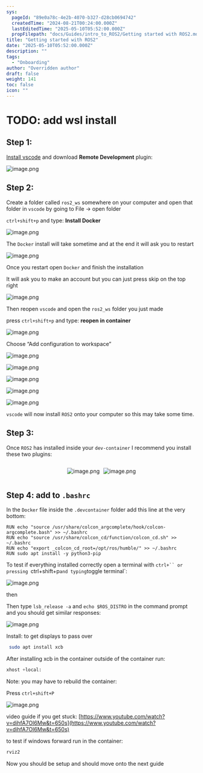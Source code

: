 ```yaml
---
sys:
  pageId: "89e0a78c-4e2b-4070-b327-d28cb0694742"
  createdTime: "2024-08-21T00:24:00.000Z"
  lastEditedTime: "2025-05-10T05:52:00.000Z"
  propFilepath: "docs/Guides/intro_to_ROS2/Getting started with ROS2.md"
title: "Getting started with ROS2"
date: "2025-05-10T05:52:00.000Z"
description: ""
tags:
  - "Onboarding"
author: "Overridden author"
draft: false
weight: 141
toc: false
icon: ""
---
```


# TODO: add wsl install

## Step 1:

[Install vscode](https://code.visualstudio.com/download) and download **Remote Development** plugin:

![image.png](https://prod-files-secure.s3.us-west-2.amazonaws.com/d518164a-d88e-44d1-a4ee-3adb3bd8bce0/efb52993-1881-4a40-b95e-6f020334f022/image.png?X-Amz-Algorithm=AWS4-HMAC-SHA256&X-Amz-Content-Sha256=UNSIGNED-PAYLOAD&X-Amz-Credential=ASIAZI2LB4663ENQU5YQ%2F20250516%2Fus-west-2%2Fs3%2Faws4_request&X-Amz-Date=20250516T022757Z&X-Amz-Expires=3600&X-Amz-Security-Token=IQoJb3JpZ2luX2VjEID%2F%2F%2F%2F%2F%2F%2F%2F%2F%2FwEaCXVzLXdlc3QtMiJGMEQCIAtnL5bXIuXASJ%2Fz1EpXxBlQeVuVKdfEz9ko3WDkXkgXAiAzvn2btqQhpFndkQVSJMLNtloHLqGdBuOlISS4PSh6vir%2FAwg5EAAaDDYzNzQyMzE4MzgwNSIM%2BLo0at%2B3pGizIyPzKtwDbTfFIV6w96pgh9Aal6%2B8lSRhW6jZP3A4EfAWZAqFydgUKdysZQttgDuVSl4T3IqA6%2BJMoHmMbZGk86FKhYrT5rrErp7oc73m8iPLTQ3F%2BqHjuHiMjzKX7mZEq9KXeaHuYZGIjGtg%2FGDx9mP8xOrdAPLBKOtD%2Fi%2FC4A3hWJ9Y8Xwxk%2B%2FHgeptlBgA94wYOWcqC%2FzTXvh2g%2BapIt3RMOC8gnlBmDdlNvZBvhxb4wAYjJpS3xjXy%2BW%2FJYGwaQhNtaUrbL8ipv5nXvLngGy5aQNu2cwqL0jEFl2z7iLonXYfpiQCCfUah4zFWljAypnmr9TcEPyzuWOP%2Bf%2B9Ng8GjM9CmAyjL5EwfbJ%2BuSFGr6bTsk0o4CUraFAIdPSbZqy%2Fkk9a0an7eTKrBK2XX%2F65fwBCnGsrVg6C3ngMYoATkCh5fRC2GXQqkddjsq%2FD%2F7GOiv7FY0384GAhpp2mcS0mdm2xsY%2F9L1OWwd%2FveCkrkLW581YpFu3cG4F%2BvoUV68tm9VZuDeBilYp1SHVWexMTIhUxC5NCRwpy3GZj8h4%2FVopB67veiLTERDjwDdNgoBbPr8qOGe9m7kM2fiCJ1sLswMAqvsTzX9NB5cdVSzXxpCwXO%2FnrYTYRwuTdA%2Fd3xwAw7%2F2ZwQY6pgHh%2BVkgkBTxMAUUL%2FXLztdN7EDhTuOWpbDfwbNW0LTMD0mia4AQU10hT7YSAK7VIW8XYEJQI1SrHuX0ca8FMNwA96NcgxO6YJUdxYkEeGoVVET%2FxH9H29jMcClLfa1ctrZt42oiJpAa1lQ9ed90%2B9plctgdrvTIgLs7BY0HuRSzC4kXuYSp9rIXE%2FoIgJxzFZEaSQw8eC4ZL4ln4MpEhDU7%2BBez8ds2&X-Amz-Signature=542f5f8119b53d96ffa8c870951d425f0a3745b245c89c5156903c036c7027a1&X-Amz-SignedHeaders=host&x-id=GetObject)

## Step 2:

Create a folder called `ros2_ws` somewhere on your computer and open that folder in `vscode` by going to File → open folder 

`ctrl+shift+p` and type: **Install Docker**

![image.png](https://prod-files-secure.s3.us-west-2.amazonaws.com/d518164a-d88e-44d1-a4ee-3adb3bd8bce0/2269dc0e-1cd5-47ff-bceb-c04ad9b2eab0/image.png?X-Amz-Algorithm=AWS4-HMAC-SHA256&X-Amz-Content-Sha256=UNSIGNED-PAYLOAD&X-Amz-Credential=ASIAZI2LB4663ENQU5YQ%2F20250516%2Fus-west-2%2Fs3%2Faws4_request&X-Amz-Date=20250516T022757Z&X-Amz-Expires=3600&X-Amz-Security-Token=IQoJb3JpZ2luX2VjEID%2F%2F%2F%2F%2F%2F%2F%2F%2F%2FwEaCXVzLXdlc3QtMiJGMEQCIAtnL5bXIuXASJ%2Fz1EpXxBlQeVuVKdfEz9ko3WDkXkgXAiAzvn2btqQhpFndkQVSJMLNtloHLqGdBuOlISS4PSh6vir%2FAwg5EAAaDDYzNzQyMzE4MzgwNSIM%2BLo0at%2B3pGizIyPzKtwDbTfFIV6w96pgh9Aal6%2B8lSRhW6jZP3A4EfAWZAqFydgUKdysZQttgDuVSl4T3IqA6%2BJMoHmMbZGk86FKhYrT5rrErp7oc73m8iPLTQ3F%2BqHjuHiMjzKX7mZEq9KXeaHuYZGIjGtg%2FGDx9mP8xOrdAPLBKOtD%2Fi%2FC4A3hWJ9Y8Xwxk%2B%2FHgeptlBgA94wYOWcqC%2FzTXvh2g%2BapIt3RMOC8gnlBmDdlNvZBvhxb4wAYjJpS3xjXy%2BW%2FJYGwaQhNtaUrbL8ipv5nXvLngGy5aQNu2cwqL0jEFl2z7iLonXYfpiQCCfUah4zFWljAypnmr9TcEPyzuWOP%2Bf%2B9Ng8GjM9CmAyjL5EwfbJ%2BuSFGr6bTsk0o4CUraFAIdPSbZqy%2Fkk9a0an7eTKrBK2XX%2F65fwBCnGsrVg6C3ngMYoATkCh5fRC2GXQqkddjsq%2FD%2F7GOiv7FY0384GAhpp2mcS0mdm2xsY%2F9L1OWwd%2FveCkrkLW581YpFu3cG4F%2BvoUV68tm9VZuDeBilYp1SHVWexMTIhUxC5NCRwpy3GZj8h4%2FVopB67veiLTERDjwDdNgoBbPr8qOGe9m7kM2fiCJ1sLswMAqvsTzX9NB5cdVSzXxpCwXO%2FnrYTYRwuTdA%2Fd3xwAw7%2F2ZwQY6pgHh%2BVkgkBTxMAUUL%2FXLztdN7EDhTuOWpbDfwbNW0LTMD0mia4AQU10hT7YSAK7VIW8XYEJQI1SrHuX0ca8FMNwA96NcgxO6YJUdxYkEeGoVVET%2FxH9H29jMcClLfa1ctrZt42oiJpAa1lQ9ed90%2B9plctgdrvTIgLs7BY0HuRSzC4kXuYSp9rIXE%2FoIgJxzFZEaSQw8eC4ZL4ln4MpEhDU7%2BBez8ds2&X-Amz-Signature=d4a91f7b051f71c9e79f09326edb4ad9bcb67950739f41894d165bf1e700466d&X-Amz-SignedHeaders=host&x-id=GetObject)

The `Docker` install will take sometime and at the end it will ask you to restart

![image.png](https://prod-files-secure.s3.us-west-2.amazonaws.com/d518164a-d88e-44d1-a4ee-3adb3bd8bce0/ed233f78-be33-4b1f-b89c-9c346c0e961e/image.png?X-Amz-Algorithm=AWS4-HMAC-SHA256&X-Amz-Content-Sha256=UNSIGNED-PAYLOAD&X-Amz-Credential=ASIAZI2LB4663ENQU5YQ%2F20250516%2Fus-west-2%2Fs3%2Faws4_request&X-Amz-Date=20250516T022757Z&X-Amz-Expires=3600&X-Amz-Security-Token=IQoJb3JpZ2luX2VjEID%2F%2F%2F%2F%2F%2F%2F%2F%2F%2FwEaCXVzLXdlc3QtMiJGMEQCIAtnL5bXIuXASJ%2Fz1EpXxBlQeVuVKdfEz9ko3WDkXkgXAiAzvn2btqQhpFndkQVSJMLNtloHLqGdBuOlISS4PSh6vir%2FAwg5EAAaDDYzNzQyMzE4MzgwNSIM%2BLo0at%2B3pGizIyPzKtwDbTfFIV6w96pgh9Aal6%2B8lSRhW6jZP3A4EfAWZAqFydgUKdysZQttgDuVSl4T3IqA6%2BJMoHmMbZGk86FKhYrT5rrErp7oc73m8iPLTQ3F%2BqHjuHiMjzKX7mZEq9KXeaHuYZGIjGtg%2FGDx9mP8xOrdAPLBKOtD%2Fi%2FC4A3hWJ9Y8Xwxk%2B%2FHgeptlBgA94wYOWcqC%2FzTXvh2g%2BapIt3RMOC8gnlBmDdlNvZBvhxb4wAYjJpS3xjXy%2BW%2FJYGwaQhNtaUrbL8ipv5nXvLngGy5aQNu2cwqL0jEFl2z7iLonXYfpiQCCfUah4zFWljAypnmr9TcEPyzuWOP%2Bf%2B9Ng8GjM9CmAyjL5EwfbJ%2BuSFGr6bTsk0o4CUraFAIdPSbZqy%2Fkk9a0an7eTKrBK2XX%2F65fwBCnGsrVg6C3ngMYoATkCh5fRC2GXQqkddjsq%2FD%2F7GOiv7FY0384GAhpp2mcS0mdm2xsY%2F9L1OWwd%2FveCkrkLW581YpFu3cG4F%2BvoUV68tm9VZuDeBilYp1SHVWexMTIhUxC5NCRwpy3GZj8h4%2FVopB67veiLTERDjwDdNgoBbPr8qOGe9m7kM2fiCJ1sLswMAqvsTzX9NB5cdVSzXxpCwXO%2FnrYTYRwuTdA%2Fd3xwAw7%2F2ZwQY6pgHh%2BVkgkBTxMAUUL%2FXLztdN7EDhTuOWpbDfwbNW0LTMD0mia4AQU10hT7YSAK7VIW8XYEJQI1SrHuX0ca8FMNwA96NcgxO6YJUdxYkEeGoVVET%2FxH9H29jMcClLfa1ctrZt42oiJpAa1lQ9ed90%2B9plctgdrvTIgLs7BY0HuRSzC4kXuYSp9rIXE%2FoIgJxzFZEaSQw8eC4ZL4ln4MpEhDU7%2BBez8ds2&X-Amz-Signature=453abbd9bab5506f61a59467ef4b1a0b843acb7905515ebcf6323e160626225b&X-Amz-SignedHeaders=host&x-id=GetObject)

Once you restart open `Docker` and finish the installation

It will ask you to make an account but you can just press skip on the top right

![image.png](https://prod-files-secure.s3.us-west-2.amazonaws.com/d518164a-d88e-44d1-a4ee-3adb3bd8bce0/21010ad9-1659-4fd9-9f59-9932a09b2a3d/image.png?X-Amz-Algorithm=AWS4-HMAC-SHA256&X-Amz-Content-Sha256=UNSIGNED-PAYLOAD&X-Amz-Credential=ASIAZI2LB4663ENQU5YQ%2F20250516%2Fus-west-2%2Fs3%2Faws4_request&X-Amz-Date=20250516T022757Z&X-Amz-Expires=3600&X-Amz-Security-Token=IQoJb3JpZ2luX2VjEID%2F%2F%2F%2F%2F%2F%2F%2F%2F%2FwEaCXVzLXdlc3QtMiJGMEQCIAtnL5bXIuXASJ%2Fz1EpXxBlQeVuVKdfEz9ko3WDkXkgXAiAzvn2btqQhpFndkQVSJMLNtloHLqGdBuOlISS4PSh6vir%2FAwg5EAAaDDYzNzQyMzE4MzgwNSIM%2BLo0at%2B3pGizIyPzKtwDbTfFIV6w96pgh9Aal6%2B8lSRhW6jZP3A4EfAWZAqFydgUKdysZQttgDuVSl4T3IqA6%2BJMoHmMbZGk86FKhYrT5rrErp7oc73m8iPLTQ3F%2BqHjuHiMjzKX7mZEq9KXeaHuYZGIjGtg%2FGDx9mP8xOrdAPLBKOtD%2Fi%2FC4A3hWJ9Y8Xwxk%2B%2FHgeptlBgA94wYOWcqC%2FzTXvh2g%2BapIt3RMOC8gnlBmDdlNvZBvhxb4wAYjJpS3xjXy%2BW%2FJYGwaQhNtaUrbL8ipv5nXvLngGy5aQNu2cwqL0jEFl2z7iLonXYfpiQCCfUah4zFWljAypnmr9TcEPyzuWOP%2Bf%2B9Ng8GjM9CmAyjL5EwfbJ%2BuSFGr6bTsk0o4CUraFAIdPSbZqy%2Fkk9a0an7eTKrBK2XX%2F65fwBCnGsrVg6C3ngMYoATkCh5fRC2GXQqkddjsq%2FD%2F7GOiv7FY0384GAhpp2mcS0mdm2xsY%2F9L1OWwd%2FveCkrkLW581YpFu3cG4F%2BvoUV68tm9VZuDeBilYp1SHVWexMTIhUxC5NCRwpy3GZj8h4%2FVopB67veiLTERDjwDdNgoBbPr8qOGe9m7kM2fiCJ1sLswMAqvsTzX9NB5cdVSzXxpCwXO%2FnrYTYRwuTdA%2Fd3xwAw7%2F2ZwQY6pgHh%2BVkgkBTxMAUUL%2FXLztdN7EDhTuOWpbDfwbNW0LTMD0mia4AQU10hT7YSAK7VIW8XYEJQI1SrHuX0ca8FMNwA96NcgxO6YJUdxYkEeGoVVET%2FxH9H29jMcClLfa1ctrZt42oiJpAa1lQ9ed90%2B9plctgdrvTIgLs7BY0HuRSzC4kXuYSp9rIXE%2FoIgJxzFZEaSQw8eC4ZL4ln4MpEhDU7%2BBez8ds2&X-Amz-Signature=71f87d24fe70992fedecc9741909761d7eb043e501acb528ca8191c6dbec32d8&X-Amz-SignedHeaders=host&x-id=GetObject)

Then reopen `vscode` and open the `ros2_ws` folder you just made

press `ctrl+shift+p` and type: **reopen in container**

![image.png](https://prod-files-secure.s3.us-west-2.amazonaws.com/d518164a-d88e-44d1-a4ee-3adb3bd8bce0/4e93b8c2-41ad-488c-8095-c74205196118/image.png?X-Amz-Algorithm=AWS4-HMAC-SHA256&X-Amz-Content-Sha256=UNSIGNED-PAYLOAD&X-Amz-Credential=ASIAZI2LB4663ENQU5YQ%2F20250516%2Fus-west-2%2Fs3%2Faws4_request&X-Amz-Date=20250516T022757Z&X-Amz-Expires=3600&X-Amz-Security-Token=IQoJb3JpZ2luX2VjEID%2F%2F%2F%2F%2F%2F%2F%2F%2F%2FwEaCXVzLXdlc3QtMiJGMEQCIAtnL5bXIuXASJ%2Fz1EpXxBlQeVuVKdfEz9ko3WDkXkgXAiAzvn2btqQhpFndkQVSJMLNtloHLqGdBuOlISS4PSh6vir%2FAwg5EAAaDDYzNzQyMzE4MzgwNSIM%2BLo0at%2B3pGizIyPzKtwDbTfFIV6w96pgh9Aal6%2B8lSRhW6jZP3A4EfAWZAqFydgUKdysZQttgDuVSl4T3IqA6%2BJMoHmMbZGk86FKhYrT5rrErp7oc73m8iPLTQ3F%2BqHjuHiMjzKX7mZEq9KXeaHuYZGIjGtg%2FGDx9mP8xOrdAPLBKOtD%2Fi%2FC4A3hWJ9Y8Xwxk%2B%2FHgeptlBgA94wYOWcqC%2FzTXvh2g%2BapIt3RMOC8gnlBmDdlNvZBvhxb4wAYjJpS3xjXy%2BW%2FJYGwaQhNtaUrbL8ipv5nXvLngGy5aQNu2cwqL0jEFl2z7iLonXYfpiQCCfUah4zFWljAypnmr9TcEPyzuWOP%2Bf%2B9Ng8GjM9CmAyjL5EwfbJ%2BuSFGr6bTsk0o4CUraFAIdPSbZqy%2Fkk9a0an7eTKrBK2XX%2F65fwBCnGsrVg6C3ngMYoATkCh5fRC2GXQqkddjsq%2FD%2F7GOiv7FY0384GAhpp2mcS0mdm2xsY%2F9L1OWwd%2FveCkrkLW581YpFu3cG4F%2BvoUV68tm9VZuDeBilYp1SHVWexMTIhUxC5NCRwpy3GZj8h4%2FVopB67veiLTERDjwDdNgoBbPr8qOGe9m7kM2fiCJ1sLswMAqvsTzX9NB5cdVSzXxpCwXO%2FnrYTYRwuTdA%2Fd3xwAw7%2F2ZwQY6pgHh%2BVkgkBTxMAUUL%2FXLztdN7EDhTuOWpbDfwbNW0LTMD0mia4AQU10hT7YSAK7VIW8XYEJQI1SrHuX0ca8FMNwA96NcgxO6YJUdxYkEeGoVVET%2FxH9H29jMcClLfa1ctrZt42oiJpAa1lQ9ed90%2B9plctgdrvTIgLs7BY0HuRSzC4kXuYSp9rIXE%2FoIgJxzFZEaSQw8eC4ZL4ln4MpEhDU7%2BBez8ds2&X-Amz-Signature=cb0b902d143c4bd6880098e2a37ff5f9b11e100939ce5fce8242516ed4f4df8a&X-Amz-SignedHeaders=host&x-id=GetObject)

Choose “Add configuration to workspace”

![image.png](https://prod-files-secure.s3.us-west-2.amazonaws.com/d518164a-d88e-44d1-a4ee-3adb3bd8bce0/9560b282-5060-4989-ba37-97e7b2c22476/image.png?X-Amz-Algorithm=AWS4-HMAC-SHA256&X-Amz-Content-Sha256=UNSIGNED-PAYLOAD&X-Amz-Credential=ASIAZI2LB4663ENQU5YQ%2F20250516%2Fus-west-2%2Fs3%2Faws4_request&X-Amz-Date=20250516T022757Z&X-Amz-Expires=3600&X-Amz-Security-Token=IQoJb3JpZ2luX2VjEID%2F%2F%2F%2F%2F%2F%2F%2F%2F%2FwEaCXVzLXdlc3QtMiJGMEQCIAtnL5bXIuXASJ%2Fz1EpXxBlQeVuVKdfEz9ko3WDkXkgXAiAzvn2btqQhpFndkQVSJMLNtloHLqGdBuOlISS4PSh6vir%2FAwg5EAAaDDYzNzQyMzE4MzgwNSIM%2BLo0at%2B3pGizIyPzKtwDbTfFIV6w96pgh9Aal6%2B8lSRhW6jZP3A4EfAWZAqFydgUKdysZQttgDuVSl4T3IqA6%2BJMoHmMbZGk86FKhYrT5rrErp7oc73m8iPLTQ3F%2BqHjuHiMjzKX7mZEq9KXeaHuYZGIjGtg%2FGDx9mP8xOrdAPLBKOtD%2Fi%2FC4A3hWJ9Y8Xwxk%2B%2FHgeptlBgA94wYOWcqC%2FzTXvh2g%2BapIt3RMOC8gnlBmDdlNvZBvhxb4wAYjJpS3xjXy%2BW%2FJYGwaQhNtaUrbL8ipv5nXvLngGy5aQNu2cwqL0jEFl2z7iLonXYfpiQCCfUah4zFWljAypnmr9TcEPyzuWOP%2Bf%2B9Ng8GjM9CmAyjL5EwfbJ%2BuSFGr6bTsk0o4CUraFAIdPSbZqy%2Fkk9a0an7eTKrBK2XX%2F65fwBCnGsrVg6C3ngMYoATkCh5fRC2GXQqkddjsq%2FD%2F7GOiv7FY0384GAhpp2mcS0mdm2xsY%2F9L1OWwd%2FveCkrkLW581YpFu3cG4F%2BvoUV68tm9VZuDeBilYp1SHVWexMTIhUxC5NCRwpy3GZj8h4%2FVopB67veiLTERDjwDdNgoBbPr8qOGe9m7kM2fiCJ1sLswMAqvsTzX9NB5cdVSzXxpCwXO%2FnrYTYRwuTdA%2Fd3xwAw7%2F2ZwQY6pgHh%2BVkgkBTxMAUUL%2FXLztdN7EDhTuOWpbDfwbNW0LTMD0mia4AQU10hT7YSAK7VIW8XYEJQI1SrHuX0ca8FMNwA96NcgxO6YJUdxYkEeGoVVET%2FxH9H29jMcClLfa1ctrZt42oiJpAa1lQ9ed90%2B9plctgdrvTIgLs7BY0HuRSzC4kXuYSp9rIXE%2FoIgJxzFZEaSQw8eC4ZL4ln4MpEhDU7%2BBez8ds2&X-Amz-Signature=307818903b31d4f1612d4d2b054e0872abb63fd50afbf9dc1bb53ec001b84e07&X-Amz-SignedHeaders=host&x-id=GetObject)

![image.png](https://prod-files-secure.s3.us-west-2.amazonaws.com/d518164a-d88e-44d1-a4ee-3adb3bd8bce0/2ee63f81-886b-48e8-a553-dc6e5eac99e4/image.png?X-Amz-Algorithm=AWS4-HMAC-SHA256&X-Amz-Content-Sha256=UNSIGNED-PAYLOAD&X-Amz-Credential=ASIAZI2LB4663ENQU5YQ%2F20250516%2Fus-west-2%2Fs3%2Faws4_request&X-Amz-Date=20250516T022757Z&X-Amz-Expires=3600&X-Amz-Security-Token=IQoJb3JpZ2luX2VjEID%2F%2F%2F%2F%2F%2F%2F%2F%2F%2FwEaCXVzLXdlc3QtMiJGMEQCIAtnL5bXIuXASJ%2Fz1EpXxBlQeVuVKdfEz9ko3WDkXkgXAiAzvn2btqQhpFndkQVSJMLNtloHLqGdBuOlISS4PSh6vir%2FAwg5EAAaDDYzNzQyMzE4MzgwNSIM%2BLo0at%2B3pGizIyPzKtwDbTfFIV6w96pgh9Aal6%2B8lSRhW6jZP3A4EfAWZAqFydgUKdysZQttgDuVSl4T3IqA6%2BJMoHmMbZGk86FKhYrT5rrErp7oc73m8iPLTQ3F%2BqHjuHiMjzKX7mZEq9KXeaHuYZGIjGtg%2FGDx9mP8xOrdAPLBKOtD%2Fi%2FC4A3hWJ9Y8Xwxk%2B%2FHgeptlBgA94wYOWcqC%2FzTXvh2g%2BapIt3RMOC8gnlBmDdlNvZBvhxb4wAYjJpS3xjXy%2BW%2FJYGwaQhNtaUrbL8ipv5nXvLngGy5aQNu2cwqL0jEFl2z7iLonXYfpiQCCfUah4zFWljAypnmr9TcEPyzuWOP%2Bf%2B9Ng8GjM9CmAyjL5EwfbJ%2BuSFGr6bTsk0o4CUraFAIdPSbZqy%2Fkk9a0an7eTKrBK2XX%2F65fwBCnGsrVg6C3ngMYoATkCh5fRC2GXQqkddjsq%2FD%2F7GOiv7FY0384GAhpp2mcS0mdm2xsY%2F9L1OWwd%2FveCkrkLW581YpFu3cG4F%2BvoUV68tm9VZuDeBilYp1SHVWexMTIhUxC5NCRwpy3GZj8h4%2FVopB67veiLTERDjwDdNgoBbPr8qOGe9m7kM2fiCJ1sLswMAqvsTzX9NB5cdVSzXxpCwXO%2FnrYTYRwuTdA%2Fd3xwAw7%2F2ZwQY6pgHh%2BVkgkBTxMAUUL%2FXLztdN7EDhTuOWpbDfwbNW0LTMD0mia4AQU10hT7YSAK7VIW8XYEJQI1SrHuX0ca8FMNwA96NcgxO6YJUdxYkEeGoVVET%2FxH9H29jMcClLfa1ctrZt42oiJpAa1lQ9ed90%2B9plctgdrvTIgLs7BY0HuRSzC4kXuYSp9rIXE%2FoIgJxzFZEaSQw8eC4ZL4ln4MpEhDU7%2BBez8ds2&X-Amz-Signature=ced941fc11c82e6d50c4ad3fb6bc38c4a345dd3ecb22506acdc709891b63a110&X-Amz-SignedHeaders=host&x-id=GetObject)

![image.png](https://prod-files-secure.s3.us-west-2.amazonaws.com/d518164a-d88e-44d1-a4ee-3adb3bd8bce0/ae1580b2-b048-407e-aed9-b584224a7a04/image.png?X-Amz-Algorithm=AWS4-HMAC-SHA256&X-Amz-Content-Sha256=UNSIGNED-PAYLOAD&X-Amz-Credential=ASIAZI2LB4663ENQU5YQ%2F20250516%2Fus-west-2%2Fs3%2Faws4_request&X-Amz-Date=20250516T022757Z&X-Amz-Expires=3600&X-Amz-Security-Token=IQoJb3JpZ2luX2VjEID%2F%2F%2F%2F%2F%2F%2F%2F%2F%2FwEaCXVzLXdlc3QtMiJGMEQCIAtnL5bXIuXASJ%2Fz1EpXxBlQeVuVKdfEz9ko3WDkXkgXAiAzvn2btqQhpFndkQVSJMLNtloHLqGdBuOlISS4PSh6vir%2FAwg5EAAaDDYzNzQyMzE4MzgwNSIM%2BLo0at%2B3pGizIyPzKtwDbTfFIV6w96pgh9Aal6%2B8lSRhW6jZP3A4EfAWZAqFydgUKdysZQttgDuVSl4T3IqA6%2BJMoHmMbZGk86FKhYrT5rrErp7oc73m8iPLTQ3F%2BqHjuHiMjzKX7mZEq9KXeaHuYZGIjGtg%2FGDx9mP8xOrdAPLBKOtD%2Fi%2FC4A3hWJ9Y8Xwxk%2B%2FHgeptlBgA94wYOWcqC%2FzTXvh2g%2BapIt3RMOC8gnlBmDdlNvZBvhxb4wAYjJpS3xjXy%2BW%2FJYGwaQhNtaUrbL8ipv5nXvLngGy5aQNu2cwqL0jEFl2z7iLonXYfpiQCCfUah4zFWljAypnmr9TcEPyzuWOP%2Bf%2B9Ng8GjM9CmAyjL5EwfbJ%2BuSFGr6bTsk0o4CUraFAIdPSbZqy%2Fkk9a0an7eTKrBK2XX%2F65fwBCnGsrVg6C3ngMYoATkCh5fRC2GXQqkddjsq%2FD%2F7GOiv7FY0384GAhpp2mcS0mdm2xsY%2F9L1OWwd%2FveCkrkLW581YpFu3cG4F%2BvoUV68tm9VZuDeBilYp1SHVWexMTIhUxC5NCRwpy3GZj8h4%2FVopB67veiLTERDjwDdNgoBbPr8qOGe9m7kM2fiCJ1sLswMAqvsTzX9NB5cdVSzXxpCwXO%2FnrYTYRwuTdA%2Fd3xwAw7%2F2ZwQY6pgHh%2BVkgkBTxMAUUL%2FXLztdN7EDhTuOWpbDfwbNW0LTMD0mia4AQU10hT7YSAK7VIW8XYEJQI1SrHuX0ca8FMNwA96NcgxO6YJUdxYkEeGoVVET%2FxH9H29jMcClLfa1ctrZt42oiJpAa1lQ9ed90%2B9plctgdrvTIgLs7BY0HuRSzC4kXuYSp9rIXE%2FoIgJxzFZEaSQw8eC4ZL4ln4MpEhDU7%2BBez8ds2&X-Amz-Signature=d868a711ae7f1841b4cf9aa2cc8fa7933e77a400a474c9297703128584e691ee&X-Amz-SignedHeaders=host&x-id=GetObject)

![image.png](https://prod-files-secure.s3.us-west-2.amazonaws.com/d518164a-d88e-44d1-a4ee-3adb3bd8bce0/53255b28-f75e-430f-b9e3-c0ac8577e42b/image.png?X-Amz-Algorithm=AWS4-HMAC-SHA256&X-Amz-Content-Sha256=UNSIGNED-PAYLOAD&X-Amz-Credential=ASIAZI2LB4663ENQU5YQ%2F20250516%2Fus-west-2%2Fs3%2Faws4_request&X-Amz-Date=20250516T022757Z&X-Amz-Expires=3600&X-Amz-Security-Token=IQoJb3JpZ2luX2VjEID%2F%2F%2F%2F%2F%2F%2F%2F%2F%2FwEaCXVzLXdlc3QtMiJGMEQCIAtnL5bXIuXASJ%2Fz1EpXxBlQeVuVKdfEz9ko3WDkXkgXAiAzvn2btqQhpFndkQVSJMLNtloHLqGdBuOlISS4PSh6vir%2FAwg5EAAaDDYzNzQyMzE4MzgwNSIM%2BLo0at%2B3pGizIyPzKtwDbTfFIV6w96pgh9Aal6%2B8lSRhW6jZP3A4EfAWZAqFydgUKdysZQttgDuVSl4T3IqA6%2BJMoHmMbZGk86FKhYrT5rrErp7oc73m8iPLTQ3F%2BqHjuHiMjzKX7mZEq9KXeaHuYZGIjGtg%2FGDx9mP8xOrdAPLBKOtD%2Fi%2FC4A3hWJ9Y8Xwxk%2B%2FHgeptlBgA94wYOWcqC%2FzTXvh2g%2BapIt3RMOC8gnlBmDdlNvZBvhxb4wAYjJpS3xjXy%2BW%2FJYGwaQhNtaUrbL8ipv5nXvLngGy5aQNu2cwqL0jEFl2z7iLonXYfpiQCCfUah4zFWljAypnmr9TcEPyzuWOP%2Bf%2B9Ng8GjM9CmAyjL5EwfbJ%2BuSFGr6bTsk0o4CUraFAIdPSbZqy%2Fkk9a0an7eTKrBK2XX%2F65fwBCnGsrVg6C3ngMYoATkCh5fRC2GXQqkddjsq%2FD%2F7GOiv7FY0384GAhpp2mcS0mdm2xsY%2F9L1OWwd%2FveCkrkLW581YpFu3cG4F%2BvoUV68tm9VZuDeBilYp1SHVWexMTIhUxC5NCRwpy3GZj8h4%2FVopB67veiLTERDjwDdNgoBbPr8qOGe9m7kM2fiCJ1sLswMAqvsTzX9NB5cdVSzXxpCwXO%2FnrYTYRwuTdA%2Fd3xwAw7%2F2ZwQY6pgHh%2BVkgkBTxMAUUL%2FXLztdN7EDhTuOWpbDfwbNW0LTMD0mia4AQU10hT7YSAK7VIW8XYEJQI1SrHuX0ca8FMNwA96NcgxO6YJUdxYkEeGoVVET%2FxH9H29jMcClLfa1ctrZt42oiJpAa1lQ9ed90%2B9plctgdrvTIgLs7BY0HuRSzC4kXuYSp9rIXE%2FoIgJxzFZEaSQw8eC4ZL4ln4MpEhDU7%2BBez8ds2&X-Amz-Signature=9692e562913787b897b0150b11c7ce0da74e0e93262a2a3b503f16fdcb7beffd&X-Amz-SignedHeaders=host&x-id=GetObject)

![image.png](https://prod-files-secure.s3.us-west-2.amazonaws.com/d518164a-d88e-44d1-a4ee-3adb3bd8bce0/7c562767-5af9-4ffb-97d1-327bcdf4ee00/image.png?X-Amz-Algorithm=AWS4-HMAC-SHA256&X-Amz-Content-Sha256=UNSIGNED-PAYLOAD&X-Amz-Credential=ASIAZI2LB4663ENQU5YQ%2F20250516%2Fus-west-2%2Fs3%2Faws4_request&X-Amz-Date=20250516T022757Z&X-Amz-Expires=3600&X-Amz-Security-Token=IQoJb3JpZ2luX2VjEID%2F%2F%2F%2F%2F%2F%2F%2F%2F%2FwEaCXVzLXdlc3QtMiJGMEQCIAtnL5bXIuXASJ%2Fz1EpXxBlQeVuVKdfEz9ko3WDkXkgXAiAzvn2btqQhpFndkQVSJMLNtloHLqGdBuOlISS4PSh6vir%2FAwg5EAAaDDYzNzQyMzE4MzgwNSIM%2BLo0at%2B3pGizIyPzKtwDbTfFIV6w96pgh9Aal6%2B8lSRhW6jZP3A4EfAWZAqFydgUKdysZQttgDuVSl4T3IqA6%2BJMoHmMbZGk86FKhYrT5rrErp7oc73m8iPLTQ3F%2BqHjuHiMjzKX7mZEq9KXeaHuYZGIjGtg%2FGDx9mP8xOrdAPLBKOtD%2Fi%2FC4A3hWJ9Y8Xwxk%2B%2FHgeptlBgA94wYOWcqC%2FzTXvh2g%2BapIt3RMOC8gnlBmDdlNvZBvhxb4wAYjJpS3xjXy%2BW%2FJYGwaQhNtaUrbL8ipv5nXvLngGy5aQNu2cwqL0jEFl2z7iLonXYfpiQCCfUah4zFWljAypnmr9TcEPyzuWOP%2Bf%2B9Ng8GjM9CmAyjL5EwfbJ%2BuSFGr6bTsk0o4CUraFAIdPSbZqy%2Fkk9a0an7eTKrBK2XX%2F65fwBCnGsrVg6C3ngMYoATkCh5fRC2GXQqkddjsq%2FD%2F7GOiv7FY0384GAhpp2mcS0mdm2xsY%2F9L1OWwd%2FveCkrkLW581YpFu3cG4F%2BvoUV68tm9VZuDeBilYp1SHVWexMTIhUxC5NCRwpy3GZj8h4%2FVopB67veiLTERDjwDdNgoBbPr8qOGe9m7kM2fiCJ1sLswMAqvsTzX9NB5cdVSzXxpCwXO%2FnrYTYRwuTdA%2Fd3xwAw7%2F2ZwQY6pgHh%2BVkgkBTxMAUUL%2FXLztdN7EDhTuOWpbDfwbNW0LTMD0mia4AQU10hT7YSAK7VIW8XYEJQI1SrHuX0ca8FMNwA96NcgxO6YJUdxYkEeGoVVET%2FxH9H29jMcClLfa1ctrZt42oiJpAa1lQ9ed90%2B9plctgdrvTIgLs7BY0HuRSzC4kXuYSp9rIXE%2FoIgJxzFZEaSQw8eC4ZL4ln4MpEhDU7%2BBez8ds2&X-Amz-Signature=f7fe25bf99448a25c355c673a3ee22f3b6b0c4ce6ce34e3ac8583bea18c445d3&X-Amz-SignedHeaders=host&x-id=GetObject)

`vscode` will now install `ROS2` onto your computer so this may take some time.

## Step 3:

Once `ROS2` has installed inside your `dev-container` I recommend you install these two plugins:

<div style="display: flex;flex-direction: row; column-gap:10px; max-width: 630px;justify-content: center;">
<div>

![image.png](https://prod-files-secure.s3.us-west-2.amazonaws.com/d518164a-d88e-44d1-a4ee-3adb3bd8bce0/3fc3d550-5a54-4ba1-ba6b-faa01cdb7369/image.png?X-Amz-Algorithm=AWS4-HMAC-SHA256&X-Amz-Content-Sha256=UNSIGNED-PAYLOAD&X-Amz-Credential=ASIAZI2LB466W56TZEG5%2F20250516%2Fus-west-2%2Fs3%2Faws4_request&X-Amz-Date=20250516T022801Z&X-Amz-Expires=3600&X-Amz-Security-Token=IQoJb3JpZ2luX2VjEID%2F%2F%2F%2F%2F%2F%2F%2F%2F%2FwEaCXVzLXdlc3QtMiJHMEUCIBfim%2BC%2Bh%2BDTahDG2t1IZahK4FVlw2mBDX7KZ%2BP%2FRkMIAiEAwEOJDeTxWIoGJqbTKkLW1CtyQmUWPhZHEbcSQbxDg0sq%2FwMIORAAGgw2Mzc0MjMxODM4MDUiDOAg2WZJFQFwA7xJMCrcA6t9DVVdsWQFXridBmrT2bLQxJ%2Bxg0ukdgKFgaKE4cwdWCmd%2FskYPkbEIBtEncQb78iFOn%2F3J%2BeOQvNvYM7DwpOjXDjSgSjKCNrfFX9hvRMcVODJTX8ZyGWpv58D82RqXq67YCmBaztk6syR%2F3z8thCKfJ9ILVBiD5DK7LZK4LJc%2F2yuuIi9Xt3VA2kAsRLjkEJJAm%2BLz0NyFON5CgaaRo8yfI6nIuLqjmfHfhJUTjC7PftgJH1kpq9qGtrcUthAtnqX%2BgjMqgzLxmI5jEQ1wA%2FQBD72sVR6w0UFKPIMzO%2BDnxFFBF6YyfAiNytfji%2BKgrV%2FW3UpdH%2Fi0lO8ms4IKo1ANV6zStHom9JrW77IDSasX4Fvicxf0qDCWFkYAsZr7URbuibmYQ9OqQMFMcGj3ZRfoGBEyXNDo0djsK3%2FUqTSIJGz9MukC6q9DtgIS6W8YW4MfXpL5u5oXXi%2BLVZsrsSdUROaF9C0MPFcvhiiAq4Q9vtVxox5ZSPJn8XWKdZcE%2F54ZiBF%2FbZUbjlpCcTLbqgU8VVwEPJ%2Fdrak4Sdipv0qD7rJDBt6WQB5rkJFuJFNHMDO5HxWp1iNDJ%2FOkPt07vriZQCufUyM2jjBWHEpK3cisTi7TYjzu3FhVZIDMMP9mcEGOqUBLiSl9vREinjlP2VBJVx%2FejsHQqNRxuZrCUaELhPqtV5rQHNJ%2BNuLCtlCJ0DWQ0R4tiJZuc472k5sSjZ%2BJ1CKbggvwxdOC1kC5QFwSy68ozbar2eOPcc%2FNItjAYxbU%2FoxGz0ScIT2qWfHFkmRkOFxyUnPjVnFQ8ZFKU9d6zp5QAPJdfqx6Al358VgC1FCz9ksdVw16G1ntLhJAF3ELTkzSMF2aR0m&X-Amz-Signature=606685516c4a52edeb15d34d9b8b900c003a5edd2d5ae8c4873162950bcc8dcf&X-Amz-SignedHeaders=host&x-id=GetObject)

</div>
<div>

![image.png](https://prod-files-secure.s3.us-west-2.amazonaws.com/d518164a-d88e-44d1-a4ee-3adb3bd8bce0/d994cc66-13c2-4093-a5a3-f84cf4601a82/image.png?X-Amz-Algorithm=AWS4-HMAC-SHA256&X-Amz-Content-Sha256=UNSIGNED-PAYLOAD&X-Amz-Credential=ASIAZI2LB466VWTCJPFA%2F20250516%2Fus-west-2%2Fs3%2Faws4_request&X-Amz-Date=20250516T022801Z&X-Amz-Expires=3600&X-Amz-Security-Token=IQoJb3JpZ2luX2VjEID%2F%2F%2F%2F%2F%2F%2F%2F%2F%2FwEaCXVzLXdlc3QtMiJIMEYCIQCd%2FgO9Cc3ubgDSKYbr3JbL6hK%2Bvbr71%2FqZ0WPbf7ClLQIhAOSgkkwWpiILrzQfp4g9Wq%2BC5Ef5JszARmRzbvBeGJmdKv8DCDkQABoMNjM3NDIzMTgzODA1Igwpiu2JmYlrKzBiE34q3AMbFlSM3OkjP%2FKZF0lop%2B1xZzB18vwhPm1G%2BFelb2eMO2cdHNLsCMh7cy8Nq1dZaciPPhNhtDFS01WJDqyxDVt9qbFGim%2BOE6ZnsllHGKMFiYazxYid%2B0Qm3ZuceELuiYn1dntN1alFqm6ivAbD6w5FMgH7G8q7MXylF2jOda5p1mUORwGeRVgPHXqHZ4yk0k1xmz1vFwglqVYHORRSAxD0gVwh7oK6N%2Fkw6lKBK2i3Shp2Xo4xbKqmd8Vv1V4%2BX6kwy0vD7LUZxS1m0%2BrHbXF4BpT6DZDP8x%2B4lDhN%2BrMIaVICXMlKs1JsKP2vqDhOvrwaJl90NeAfT0lXUIzW5IRvspQmFfYooqjVdCf4o4y4VvxsdTbIq1oAWte%2FWlEYv20SPJ1qG6LBWIlSyhiXN6%2BQ1l%2FzPM%2B7439zGSFgL6E9%2FmTZoGRRhTUi2N1ECL9g4gW%2FWVsPBO9qmRYdWF2LIKWB%2B8QOGin%2BK0YJV9QQkSAPPE3CAe3b3kQlg9IqNYO%2BWXbvCEa55%2FeTGobrgCrgLCcNIZx2%2BwEV6AR4JmqBfYx1s75hJTdjjc%2Fe%2BUpakcvCkspY5yGZhLopSN3VcC%2Bs1HCckGpeDnp%2FCADF38T3liMLDaRzwggA9zdI5IcqOzC3%2FZnBBjqkAVljFx2Xv%2BrvCCDzYxZPjR2dTyshXcRfD7wxzqoPgkS%2FPuV3xr6HuTXXumxboNG%2F8%2BUZczKvl0kfdPEzPPV%2FLLlWzq%2FuJmpKXkhrzuBOeOT2ASpe1v4AH2y2iOEiXtSs4X6Y3Irf%2Btp00QFnoPD0WoaWGapwTJUxTP6p2lCuU0Gk%2Fk1MYbNoLzCcVH8SOm4tAWK23lvRsRrYbDOedOkj66qkTold&X-Amz-Signature=3d87ae58ffb6e6ac7ee383484e030b23846fe8e1368b7b775da0e2f9392cf8d3&X-Amz-SignedHeaders=host&x-id=GetObject)

</div>
</div>

## Step 4: add to `.bashrc`

In the `Docker` file inside the `.devcontainer` folder add this line at the very bottom: 

```docker
RUN echo "source /usr/share/colcon_argcomplete/hook/colcon-argcomplete.bash" >> ~/.bashrc
RUN echo "source /usr/share/colcon_cd/function/colcon_cd.sh" >> ~/.bashrc
RUN echo "export _colcon_cd_root=/opt/ros/humble/" >> ~/.bashrc
RUN sudo apt install -y python3-pip 
```

To test if everything installed correctly open a terminal with `ctrl+`` or pressing `ctrl+shift+p` and typing `toggle terminal`:

![image.png](https://prod-files-secure.s3.us-west-2.amazonaws.com/d518164a-d88e-44d1-a4ee-3adb3bd8bce0/6a4943d8-b04e-4c02-9a58-775f3384d1a5/image.png?X-Amz-Algorithm=AWS4-HMAC-SHA256&X-Amz-Content-Sha256=UNSIGNED-PAYLOAD&X-Amz-Credential=ASIAZI2LB4663ENQU5YQ%2F20250516%2Fus-west-2%2Fs3%2Faws4_request&X-Amz-Date=20250516T022757Z&X-Amz-Expires=3600&X-Amz-Security-Token=IQoJb3JpZ2luX2VjEID%2F%2F%2F%2F%2F%2F%2F%2F%2F%2FwEaCXVzLXdlc3QtMiJGMEQCIAtnL5bXIuXASJ%2Fz1EpXxBlQeVuVKdfEz9ko3WDkXkgXAiAzvn2btqQhpFndkQVSJMLNtloHLqGdBuOlISS4PSh6vir%2FAwg5EAAaDDYzNzQyMzE4MzgwNSIM%2BLo0at%2B3pGizIyPzKtwDbTfFIV6w96pgh9Aal6%2B8lSRhW6jZP3A4EfAWZAqFydgUKdysZQttgDuVSl4T3IqA6%2BJMoHmMbZGk86FKhYrT5rrErp7oc73m8iPLTQ3F%2BqHjuHiMjzKX7mZEq9KXeaHuYZGIjGtg%2FGDx9mP8xOrdAPLBKOtD%2Fi%2FC4A3hWJ9Y8Xwxk%2B%2FHgeptlBgA94wYOWcqC%2FzTXvh2g%2BapIt3RMOC8gnlBmDdlNvZBvhxb4wAYjJpS3xjXy%2BW%2FJYGwaQhNtaUrbL8ipv5nXvLngGy5aQNu2cwqL0jEFl2z7iLonXYfpiQCCfUah4zFWljAypnmr9TcEPyzuWOP%2Bf%2B9Ng8GjM9CmAyjL5EwfbJ%2BuSFGr6bTsk0o4CUraFAIdPSbZqy%2Fkk9a0an7eTKrBK2XX%2F65fwBCnGsrVg6C3ngMYoATkCh5fRC2GXQqkddjsq%2FD%2F7GOiv7FY0384GAhpp2mcS0mdm2xsY%2F9L1OWwd%2FveCkrkLW581YpFu3cG4F%2BvoUV68tm9VZuDeBilYp1SHVWexMTIhUxC5NCRwpy3GZj8h4%2FVopB67veiLTERDjwDdNgoBbPr8qOGe9m7kM2fiCJ1sLswMAqvsTzX9NB5cdVSzXxpCwXO%2FnrYTYRwuTdA%2Fd3xwAw7%2F2ZwQY6pgHh%2BVkgkBTxMAUUL%2FXLztdN7EDhTuOWpbDfwbNW0LTMD0mia4AQU10hT7YSAK7VIW8XYEJQI1SrHuX0ca8FMNwA96NcgxO6YJUdxYkEeGoVVET%2FxH9H29jMcClLfa1ctrZt42oiJpAa1lQ9ed90%2B9plctgdrvTIgLs7BY0HuRSzC4kXuYSp9rIXE%2FoIgJxzFZEaSQw8eC4ZL4ln4MpEhDU7%2BBez8ds2&X-Amz-Signature=041825aac38a3fe681019e584ae215ee0c6ea514d06ef0e190c226b5653ef6a7&X-Amz-SignedHeaders=host&x-id=GetObject)

then 

Then type `lsb_release -a` and `echo $ROS_DISTRO` in the command prompt and you should get similar responses:

![image.png](https://prod-files-secure.s3.us-west-2.amazonaws.com/d518164a-d88e-44d1-a4ee-3adb3bd8bce0/3e635dec-a805-4e85-8b9e-d000e5b71a4e/image.png?X-Amz-Algorithm=AWS4-HMAC-SHA256&X-Amz-Content-Sha256=UNSIGNED-PAYLOAD&X-Amz-Credential=ASIAZI2LB4663ENQU5YQ%2F20250516%2Fus-west-2%2Fs3%2Faws4_request&X-Amz-Date=20250516T022757Z&X-Amz-Expires=3600&X-Amz-Security-Token=IQoJb3JpZ2luX2VjEID%2F%2F%2F%2F%2F%2F%2F%2F%2F%2FwEaCXVzLXdlc3QtMiJGMEQCIAtnL5bXIuXASJ%2Fz1EpXxBlQeVuVKdfEz9ko3WDkXkgXAiAzvn2btqQhpFndkQVSJMLNtloHLqGdBuOlISS4PSh6vir%2FAwg5EAAaDDYzNzQyMzE4MzgwNSIM%2BLo0at%2B3pGizIyPzKtwDbTfFIV6w96pgh9Aal6%2B8lSRhW6jZP3A4EfAWZAqFydgUKdysZQttgDuVSl4T3IqA6%2BJMoHmMbZGk86FKhYrT5rrErp7oc73m8iPLTQ3F%2BqHjuHiMjzKX7mZEq9KXeaHuYZGIjGtg%2FGDx9mP8xOrdAPLBKOtD%2Fi%2FC4A3hWJ9Y8Xwxk%2B%2FHgeptlBgA94wYOWcqC%2FzTXvh2g%2BapIt3RMOC8gnlBmDdlNvZBvhxb4wAYjJpS3xjXy%2BW%2FJYGwaQhNtaUrbL8ipv5nXvLngGy5aQNu2cwqL0jEFl2z7iLonXYfpiQCCfUah4zFWljAypnmr9TcEPyzuWOP%2Bf%2B9Ng8GjM9CmAyjL5EwfbJ%2BuSFGr6bTsk0o4CUraFAIdPSbZqy%2Fkk9a0an7eTKrBK2XX%2F65fwBCnGsrVg6C3ngMYoATkCh5fRC2GXQqkddjsq%2FD%2F7GOiv7FY0384GAhpp2mcS0mdm2xsY%2F9L1OWwd%2FveCkrkLW581YpFu3cG4F%2BvoUV68tm9VZuDeBilYp1SHVWexMTIhUxC5NCRwpy3GZj8h4%2FVopB67veiLTERDjwDdNgoBbPr8qOGe9m7kM2fiCJ1sLswMAqvsTzX9NB5cdVSzXxpCwXO%2FnrYTYRwuTdA%2Fd3xwAw7%2F2ZwQY6pgHh%2BVkgkBTxMAUUL%2FXLztdN7EDhTuOWpbDfwbNW0LTMD0mia4AQU10hT7YSAK7VIW8XYEJQI1SrHuX0ca8FMNwA96NcgxO6YJUdxYkEeGoVVET%2FxH9H29jMcClLfa1ctrZt42oiJpAa1lQ9ed90%2B9plctgdrvTIgLs7BY0HuRSzC4kXuYSp9rIXE%2FoIgJxzFZEaSQw8eC4ZL4ln4MpEhDU7%2BBez8ds2&X-Amz-Signature=3db31a8e927606fd19a56a389d6a8f34226141f86d85e3ab7274b9adb2d73c9c&X-Amz-SignedHeaders=host&x-id=GetObject)

Install:  to get displays to pass over

```bash
 sudo apt install xcb
```

After installing xcb in the container outside of the container run:

```python
xhost +local:
```

Note: you may have to rebuild the container:

Press `ctrl+shift+P`

![image.png](https://prod-files-secure.s3.us-west-2.amazonaws.com/d518164a-d88e-44d1-a4ee-3adb3bd8bce0/6c2be660-2618-4c38-9c26-53554f7a0b7b/image.png?X-Amz-Algorithm=AWS4-HMAC-SHA256&X-Amz-Content-Sha256=UNSIGNED-PAYLOAD&X-Amz-Credential=ASIAZI2LB4663ENQU5YQ%2F20250516%2Fus-west-2%2Fs3%2Faws4_request&X-Amz-Date=20250516T022757Z&X-Amz-Expires=3600&X-Amz-Security-Token=IQoJb3JpZ2luX2VjEID%2F%2F%2F%2F%2F%2F%2F%2F%2F%2FwEaCXVzLXdlc3QtMiJGMEQCIAtnL5bXIuXASJ%2Fz1EpXxBlQeVuVKdfEz9ko3WDkXkgXAiAzvn2btqQhpFndkQVSJMLNtloHLqGdBuOlISS4PSh6vir%2FAwg5EAAaDDYzNzQyMzE4MzgwNSIM%2BLo0at%2B3pGizIyPzKtwDbTfFIV6w96pgh9Aal6%2B8lSRhW6jZP3A4EfAWZAqFydgUKdysZQttgDuVSl4T3IqA6%2BJMoHmMbZGk86FKhYrT5rrErp7oc73m8iPLTQ3F%2BqHjuHiMjzKX7mZEq9KXeaHuYZGIjGtg%2FGDx9mP8xOrdAPLBKOtD%2Fi%2FC4A3hWJ9Y8Xwxk%2B%2FHgeptlBgA94wYOWcqC%2FzTXvh2g%2BapIt3RMOC8gnlBmDdlNvZBvhxb4wAYjJpS3xjXy%2BW%2FJYGwaQhNtaUrbL8ipv5nXvLngGy5aQNu2cwqL0jEFl2z7iLonXYfpiQCCfUah4zFWljAypnmr9TcEPyzuWOP%2Bf%2B9Ng8GjM9CmAyjL5EwfbJ%2BuSFGr6bTsk0o4CUraFAIdPSbZqy%2Fkk9a0an7eTKrBK2XX%2F65fwBCnGsrVg6C3ngMYoATkCh5fRC2GXQqkddjsq%2FD%2F7GOiv7FY0384GAhpp2mcS0mdm2xsY%2F9L1OWwd%2FveCkrkLW581YpFu3cG4F%2BvoUV68tm9VZuDeBilYp1SHVWexMTIhUxC5NCRwpy3GZj8h4%2FVopB67veiLTERDjwDdNgoBbPr8qOGe9m7kM2fiCJ1sLswMAqvsTzX9NB5cdVSzXxpCwXO%2FnrYTYRwuTdA%2Fd3xwAw7%2F2ZwQY6pgHh%2BVkgkBTxMAUUL%2FXLztdN7EDhTuOWpbDfwbNW0LTMD0mia4AQU10hT7YSAK7VIW8XYEJQI1SrHuX0ca8FMNwA96NcgxO6YJUdxYkEeGoVVET%2FxH9H29jMcClLfa1ctrZt42oiJpAa1lQ9ed90%2B9plctgdrvTIgLs7BY0HuRSzC4kXuYSp9rIXE%2FoIgJxzFZEaSQw8eC4ZL4ln4MpEhDU7%2BBez8ds2&X-Amz-Signature=94411cda21c662b7ac70860c8cacbbefd9ed62f0e147791cb3c3bcafd9362f9a&X-Amz-SignedHeaders=host&x-id=GetObject)

video guide if you get stuck: [https://www.youtube.com/watch?v=dihfA7Ol6Mw&t=650s](https://www.youtube.com/watch?v=dihfA7Ol6Mw&t=650s)

to test if windows forward run in the container:

```bash
rviz2
```

Now you should be setup and should move onto the next guide 
